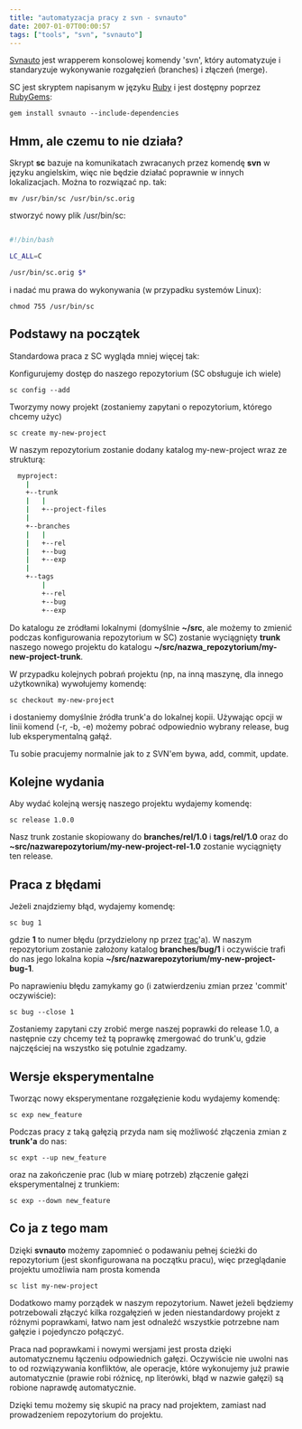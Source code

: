 ```yaml
---
title: "automatyzacja pracy z svn - svnauto"
date: 2007-01-07T00:00:57
tags: ["tools", "svn", "svnauto"]
---
```

<body><a href="http://pmade.com/open-source-software/sc/">Svnauto</a> jest wrapperem konsolowej komendy 'svn', który automatyzuje i standaryzuje wykonywanie rozgałęzień (branches) i złączeń (merge).


SC jest skryptem napisanym w języku <a href="http://www.ruby-lang.org/">Ruby</a> i jest dostępny poprzez <a href="http://rubyforge.org/projects/rubygems/">RubyGems</a>:

    gem install svnauto --include-dependencies


## Hmm, ale czemu to nie działa?

Skrypt <strong>sc</strong> bazuje na komunikatach zwracanych przez komendę <strong>svn</strong> w języku angielskim, więc nie będzie działać poprawnie w innych lokalizacjach. Można to rozwiązać np. tak:


    mv /usr/bin/sc /usr/bin/sc.orig


stworzyć nowy plik /usr/bin/sc:

```bash

#!/bin/bash

LC_ALL=C

/usr/bin/sc.orig $*

```

i nadać mu prawa do wykonywania (w przypadku systemów Linux):

    chmod 755 /usr/bin/sc

## Podstawy na początek

Standardowa praca z SC wygląda mniej więcej tak:

Konfigurujemy dostęp do naszego repozytorium (SC obsługuje ich wiele)

    sc config --add

Tworzymy nowy projekt (zostaniemy zapytani o repozytorium, którego chcemy użyc)

    sc create my-new-project

W naszym repozytorium zostanie dodany katalog my-new-project wraz ze strukturą:

```bash
  myproject:
    |
    +--trunk
    |   |
    |   +--project-files
    |
    +--branches
    |   |
    |   +--rel
    |   +--bug
    |   +--exp
    |
    +--tags
        |
        +--rel
        +--bug
        +--exp


```


Do katalogu ze zródłami lokalnymi (domyślnie **~/src**, ale możemy to zmienić podczas konfigurowania repozytorium w SC) zostanie wyciągnięty
**trunk** naszego nowego projektu do katalogu **~/src/nazwa_repozytorium/my-new-project-trunk**.

W przypadku kolejnych pobrań projektu (np, na inną maszynę, dla innego użytkownika) wywołujemy komendę:

    sc checkout my-new-project

i dostaniemy domyślnie źródła trunk'a do lokalnej kopii. Używając opcji w linii komend (-r, -b, -e) możemy pobrać odpowiednio wybrany release, bug lub eksperymentalną gałąź.

Tu sobie pracujemy normalnie jak to z SVN'em bywa, add, commit, update.

## Kolejne wydania

Aby wydać kolejną wersję naszego projektu wydajemy komendę:

    sc release 1.0.0

Nasz trunk zostanie skopiowany do <strong>branches/rel/1.0</strong> i <strong>tags/rel/1.0</strong> oraz do <strong>~src/nazwarepozytorium/my-new-project-rel-1.0</strong> zostanie wyciągnięty ten release.

## Praca z błędami

Jeżeli znajdziemy błąd, wydajemy komendę:

    sc bug 1

gdzie <strong>1</strong> to numer błędu (przydzielony np przez <a href="http://trac.edgewall.org/">trac</a>'a). W naszym repozytorium zostanie założony katalog <strong>branches/bug/1</strong> i oczywiście trafi do nas jego lokalna kopia <strong>~/src/nazwarepozytorium/my-new-project-bug-1</strong>.

Po naprawieniu błędu zamykamy go (i zatwierdzeniu zmian przez 'commit' oczywiście):

    sc bug --close 1

Zostaniemy zapytani czy zrobić merge naszej poprawki do release 1.0, a następnie czy chcemy też tą poprawkę zmergować do trunk'u, gdzie najczęściej na wszystko się potulnie zgadzamy.

## Wersje eksperymentalne

Tworząc nowy eksperymentane rozgałęzienie kodu wydajemy komendę:

    sc exp new_feature

Podczas pracy z taką gałęzią przyda nam się możliwość złączenia zmian z <strong>trunk'a</strong> do nas:

    sc expt --up new_feature

oraz na zakończenie prac (lub w miarę potrzeb) złączenie gałęzi eksperymentalnej z trunkiem:

    sc exp --down new_feature

## Co ja z tego mam

Dzięki <strong>svnauto</strong> możemy zapomnieć o podawaniu pełnej ścieżki do repozytorium (jest skonfigurowana na początku pracu), więc przeglądanie projektu umożliwia nam prosta komenda

    sc list my-new-project

Dodatkowo mamy porządek w naszym repozytorium. Nawet jeżeli będziemy potrzebowali złączyć kilka rozgałęzień w jeden niestandardowy projekt z różnymi poprawkami, łatwo nam jest odnaleźć wszystkie potrzebne nam gałęzie i pojedynczo połączyć.

Praca nad poprawkami i nowymi wersjami jest prosta dzięki automatycznemu łączeniu odpowiednich gałęzi. Oczywiście nie uwolni nas to od rozwiązywania konfliktów, ale operacje, które wykonujemy już prawie automatycznie (prawie robi różnicę, np literówki, błąd w nazwie gałęzi) są robione naprawdę automatycznie.

Dzięki temu możemy się skupić na pracy nad projektem, zamiast nad prowadzeniem repozytorium do projektu.
